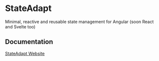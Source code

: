 # StateAdapt

Minimal, reactive and reusable state management for Angular (soon React and Svelte too)

## Documentation

[StateAdapt Website](https://state-adapt.github.io/)
